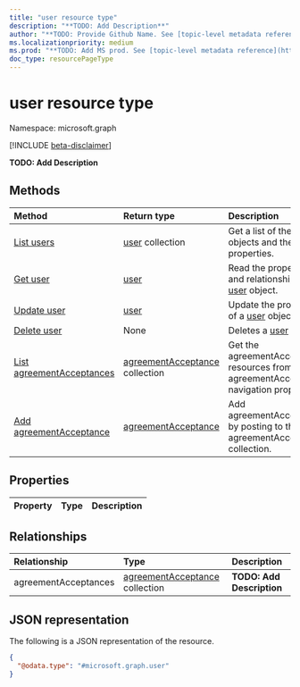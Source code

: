```yaml
---
title: "user resource type"
description: "**TODO: Add Description**"
author: "**TODO: Provide Github Name. See [topic-level metadata reference](https://msgo.azurewebsites.net/add/document/guidelines/metadata.html#topic-level-metadata)**"
ms.localizationpriority: medium
ms.prod: "**TODO: Add MS prod. See [topic-level metadata reference](https://msgo.azurewebsites.net/add/document/guidelines/metadata.html#topic-level-metadata)**"
doc_type: resourcePageType
---
```


# user resource type

Namespace: microsoft.graph

[!INCLUDE [beta-disclaimer](../../includes/beta-disclaimer.md)]

**TODO: Add Description**

## Methods
|Method|Return type|Description|
|:---|:---|:---|
|[List users](../api/user-list.md)|[user](../resources/user.md) collection|Get a list of the [user](../resources/user.md) objects and their properties.|
|[Get user](../api/user-get.md)|[user](../resources/user.md)|Read the properties and relationships of a [user](../resources/user.md) object.|
|[Update user](../api/user-update.md)|[user](../resources/user.md)|Update the properties of a [user](../resources/user.md) object.|
|[Delete user](../api/user-delete.md)|None|Deletes a [user](../resources/user.md) object.|
|[List agreementAcceptances](../api/user-list-agreementacceptances.md)|[agreementAcceptance](../resources/agreementacceptance.md) collection|Get the agreementAcceptance resources from the agreementAcceptances navigation property.|
|[Add agreementAcceptance](../api/user-post-agreementacceptances.md)|[agreementAcceptance](../resources/agreementacceptance.md)|Add agreementAcceptances by posting to the agreementAcceptances collection.|

## Properties
|Property|Type|Description|
|:---|:---|:---|

## Relationships
|Relationship|Type|Description|
|:---|:---|:---|
|agreementAcceptances|[agreementAcceptance](../resources/agreementacceptance.md) collection|**TODO: Add Description**|

## JSON representation
The following is a JSON representation of the resource.
<!-- {
  "blockType": "resource",
  "keyProperty": "id",
  "@odata.type": "microsoft.graph.user",
  "openType": false
}
-->
``` json
{
  "@odata.type": "#microsoft.graph.user"
}
```

